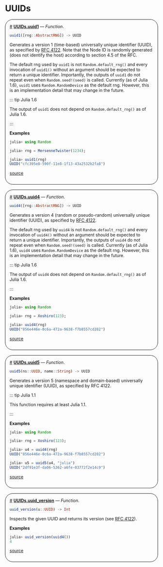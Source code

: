 


# UUIDs
<div style='border-width:1px; border-style:solid; border-color:black; padding: 1em; border-radius: 25px;'>
<a id='UUIDs.uuid1' href='#UUIDs.uuid1'>#</a>&nbsp;<b><u>UUIDs.uuid1</u></b> &mdash; <i>Function</i>.




```julia
uuid1([rng::AbstractRNG]) -> UUID
```


Generates a version 1 (time-based) universally unique identifier (UUID), as specified by [RFC 4122](https://www.ietf.org/rfc/rfc4122). Note that the Node ID is randomly generated (does not identify the host) according to section 4.5 of the RFC.

The default rng used by `uuid1` is not `Random.default_rng()` and every invocation of `uuid1()` without an argument should be expected to return a unique identifier. Importantly, the outputs of `uuid1` do not repeat even when `Random.seed!(seed)` is called. Currently (as of Julia 1.6), `uuid1` uses `Random.RandomDevice` as the default rng. However, this is an implementation detail that may change in the future.

::: tip Julia 1.6

The output of `uuid1` does not depend on `Random.default_rng()` as of Julia 1.6.

:::

**Examples**

```julia
julia> using Random

julia> rng = MersenneTwister(1234);

julia> uuid1(rng)
UUID("cfc395e8-590f-11e8-1f13-43a2532b2fa8")
```



[source](https://github.com/JuliaLang/julia/blob/b4082487c46b74edf91566306202a6443a6bf791/stdlib/UUIDs/src/UUIDs.jl#L38-L63)

</div>
<br>
<div style='border-width:1px; border-style:solid; border-color:black; padding: 1em; border-radius: 25px;'>
<a id='UUIDs.uuid4' href='#UUIDs.uuid4'>#</a>&nbsp;<b><u>UUIDs.uuid4</u></b> &mdash; <i>Function</i>.




```julia
uuid4([rng::AbstractRNG]) -> UUID
```


Generates a version 4 (random or pseudo-random) universally unique identifier (UUID), as specified by [RFC 4122](https://www.ietf.org/rfc/rfc4122).

The default rng used by `uuid4` is not `Random.default_rng()` and every invocation of `uuid4()` without an argument should be expected to return a unique identifier. Importantly, the outputs of `uuid4` do not repeat even when `Random.seed!(seed)` is called. Currently (as of Julia 1.6), `uuid4` uses `Random.RandomDevice` as the default rng. However, this is an implementation detail that may change in the future.

::: tip Julia 1.6

The output of `uuid4` does not depend on `Random.default_rng()` as of Julia 1.6.

:::

**Examples**

```julia
julia> using Random

julia> rng = Xoshiro(123);

julia> uuid4(rng)
UUID("856e446e-0c6a-472a-9638-f7b8557cd282")
```



[source](https://github.com/JuliaLang/julia/blob/b4082487c46b74edf91566306202a6443a6bf791/stdlib/UUIDs/src/UUIDs.jl#L91-L115)

</div>
<br>
<div style='border-width:1px; border-style:solid; border-color:black; padding: 1em; border-radius: 25px;'>
<a id='UUIDs.uuid5' href='#UUIDs.uuid5'>#</a>&nbsp;<b><u>UUIDs.uuid5</u></b> &mdash; <i>Function</i>.




```julia
uuid5(ns::UUID, name::String) -> UUID
```


Generates a version 5 (namespace and domain-based) universally unique identifier (UUID), as specified by RFC 4122.

::: tip Julia 1.1

This function requires at least Julia 1.1.

:::

**Examples**

```julia
julia> using Random

julia> rng = Xoshiro(123);

julia> u4 = uuid4(rng)
UUID("856e446e-0c6a-472a-9638-f7b8557cd282")

julia> u5 = uuid5(u4, "julia")
UUID("2df91e3f-da06-5362-a6fe-03772f2e14c9")
```



[source](https://github.com/JuliaLang/julia/blob/b4082487c46b74edf91566306202a6443a6bf791/stdlib/UUIDs/src/UUIDs.jl#L123-L144)

</div>
<br>
<div style='border-width:1px; border-style:solid; border-color:black; padding: 1em; border-radius: 25px;'>
<a id='UUIDs.uuid_version' href='#UUIDs.uuid_version'>#</a>&nbsp;<b><u>UUIDs.uuid_version</u></b> &mdash; <i>Function</i>.




```julia
uuid_version(u::UUID) -> Int
```


Inspects the given UUID and returns its version (see [RFC 4122](https://www.ietf.org/rfc/rfc4122)).

**Examples**

```julia
julia> uuid_version(uuid4())
4
```



[source](https://github.com/JuliaLang/julia/blob/b4082487c46b74edf91566306202a6443a6bf791/stdlib/UUIDs/src/UUIDs.jl#L17-L28)

</div>
<br>
